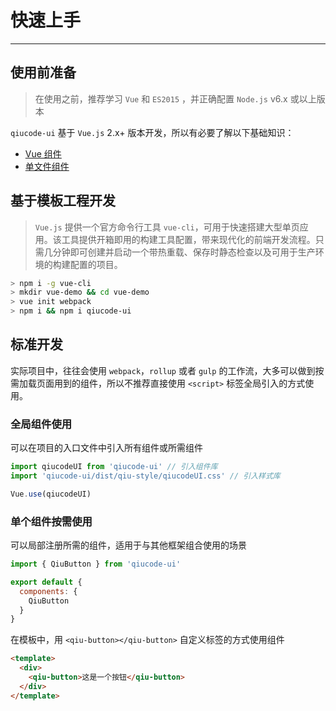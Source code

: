 
# 快速上手

----

## 使用前准备

> 在使用之前，推荐学习 `Vue` 和 `ES2015` ，并正确配置 `Node.js` v6.x 或以上版本

`qiucode-ui` 基于 `Vue.js` 2.x+ 版本开发，所以有必要了解以下基础知识：
- [Vue 组件](https://cn.vuejs.org/v2/guide/components.html)
- [单文件组件](https://cn.vuejs.org/v2/guide/single-file-components.html)

## 基于模板工程开发

> `Vue.js` 提供一个官方命令行工具 `vue-cli`，可用于快速搭建大型单页应用。该工具提供开箱即用的构建工具配置，带来现代化的前端开发流程。只需几分钟即可创建并启动一个带热重载、保存时静态检查以及可用于生产环境的构建配置的项目。

```bash
> npm i -g vue-cli
> mkdir vue-demo && cd vue-demo
> vue init webpack
> npm i && npm i qiucode-ui
```

## 标准开发

实际项目中，往往会使用 `webpack`，`rollup` 或者 `gulp` 的工作流，大多可以做到按需加载页面用到的组件，所以不推荐直接使用 `<script>` 标签全局引入的方式使用。

### 全局组件使用

可以在项目的入口文件中引入所有组件或所需组件

```js
import qiucodeUI from 'qiucode-ui' // 引入组件库
import 'qiucode-ui/dist/qiu-style/qiucodeUI.css' // 引入样式库

Vue.use(qiucodeUI)
```

### 单个组件按需使用

可以局部注册所需的组件，适用于与其他框架组合使用的场景

```js
import { QiuButton } from 'qiucode-ui'

export default {
  components: {
    QiuButton
  }
}
```

在模板中，用 `<qiu-button></qiu-button>` 自定义标签的方式使用组件

```html
<template>
  <div>
    <qiu-button>这是一个按钮</qiu-button>
  </div>
</template>
```
